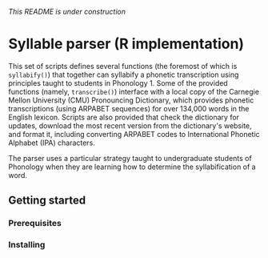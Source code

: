 *This README is under construction*

# Syllable parser (R implementation)

This set of scripts defines several functions (the foremost of which is `syllabify()`) that together can syllabify a phonetic transcription using principles taught to students in Phonology 1. Some of the provided functions (namely, `transcribe()`) interface with a local copy of the Carnegie Mellon University (CMU) Pronouncing Dictionary, which provides phonetic transcriptions (using ARPABET sequences) for over 134,000 words in the English lexicon. Scripts are also provided that check the dictionary for updates, download the most recent version from the dictionary's website, and format it, including converting ARPABET codes to International Phonetic Alphabet (IPA) characters.

The parser uses a particular strategy taught to undergraduate students of Phonology when they are learning how to determine the syllabification of a word.

## Getting started

### Prerequisites

### Installing
